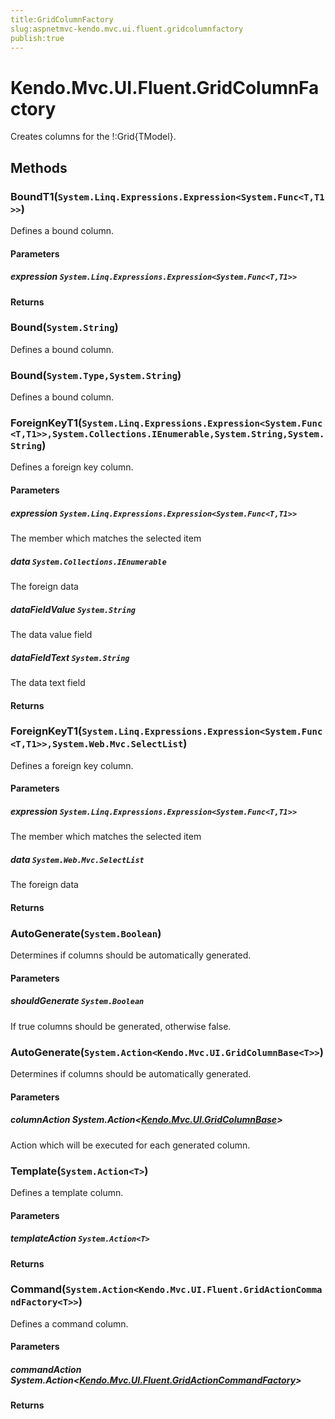 ```yaml
---
title:GridColumnFactory
slug:aspnetmvc-kendo.mvc.ui.fluent.gridcolumnfactory
publish:true
---
```


# Kendo.Mvc.UI.Fluent.GridColumnFactory
Creates columns for the !:Grid{TModel}.



## Methods

### BoundT1(`System.Linq.Expressions.Expression<System.Func<T,T1>>`)
Defines a bound column.



#### Parameters

##### expression `System.Linq.Expressions.Expression<System.Func<T,T1>>`




#### Returns



### Bound(`System.String`)
Defines a bound column.





### Bound(`System.Type,System.String`)
Defines a bound column.





### ForeignKeyT1(`System.Linq.Expressions.Expression<System.Func<T,T1>>,System.Collections.IEnumerable,System.String,System.String`)
Defines a foreign key column.



#### Parameters

##### expression `System.Linq.Expressions.Expression<System.Func<T,T1>>`
The member which matches the selected item

##### data `System.Collections.IEnumerable`
The foreign data

##### dataFieldValue `System.String`
The data value field

##### dataFieldText `System.String`
The data text field



#### Returns



### ForeignKeyT1(`System.Linq.Expressions.Expression<System.Func<T,T1>>,System.Web.Mvc.SelectList`)
Defines a foreign key column.



#### Parameters

##### expression `System.Linq.Expressions.Expression<System.Func<T,T1>>`
The member which matches the selected item

##### data `System.Web.Mvc.SelectList`
The foreign data



#### Returns



### AutoGenerate(`System.Boolean`)
Determines if columns should be automatically generated.



#### Parameters

##### shouldGenerate `System.Boolean`
If true columns should be generated, otherwise false.




### AutoGenerate(`System.Action<Kendo.Mvc.UI.GridColumnBase<T>>`)
Determines if columns should be automatically generated.



#### Parameters

##### columnAction System.Action<[Kendo.Mvc.UI.GridColumnBase](/api/wrappers/aspnet-mvc/Kendo.Mvc.UI/GridColumnBase)<T>>
Action which will be executed for each generated column.




### Template(`System.Action<T>`)
Defines a template column.



#### Parameters

##### templateAction `System.Action<T>`




#### Returns



### Command(`System.Action<Kendo.Mvc.UI.Fluent.GridActionCommandFactory<T>>`)
Defines a command column.



#### Parameters

##### commandAction System.Action<[Kendo.Mvc.UI.Fluent.GridActionCommandFactory](/api/wrappers/aspnet-mvc/Kendo.Mvc.UI.Fluent/GridActionCommandFactory)<T>>




#### Returns




